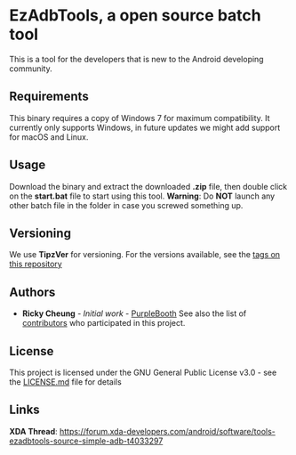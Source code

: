 # EzAdbTools, a open source batch tool
This is a tool for the developers that is new to the Android developing community. 

## Requirements
This binary requires a copy of Windows 7 for maximum compatibility. It currently only supports Windows, in future updates we might add support for macOS and Linux.

## Usage
Download the binary and extract the downloaded <b>.zip</b> file, then double click on the <b>start.bat</b> file to start using this tool.
<b>Warning</b>: Do <b>NOT</b> launch any other batch file in the folder in case you screwed something up.

## Versioning
We use <b>TipzVer</b> for versioning. For the versions available, see the [tags on this repository](https://github.com/TipzTeam/EzAdbTools/tags)

## Authors
* **Ricky Cheung** - *Initial work* - [PurpleBooth](https://github.com/PurpleBooth)
See also the list of [contributors](https://github.com/TipzTeam/EzAdbTools/contributors) who participated in this project.

## License
This project is licensed under the GNU General Public License v3.0 - see the [LICENSE.md](LICENSE.md) file for details

## Links
<b>XDA Thread</b>: https://forum.xda-developers.com/android/software/tools-ezadbtools-source-simple-adb-t4033297
